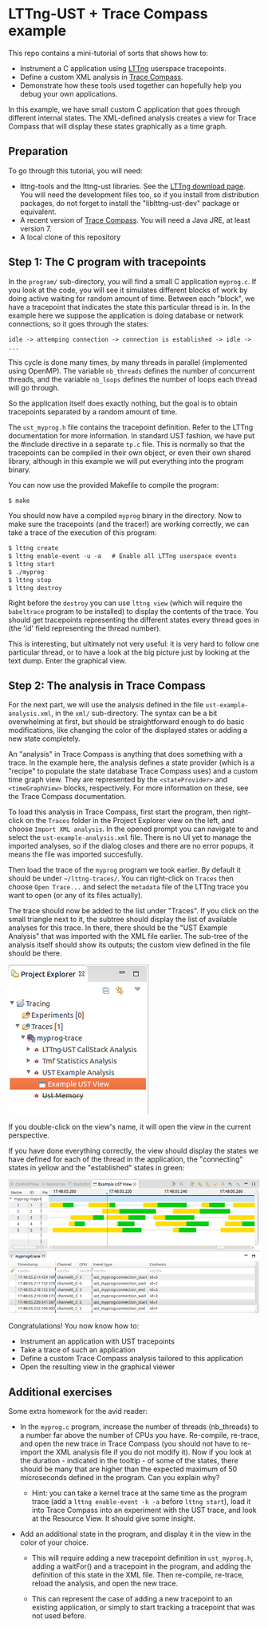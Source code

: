 LTTng-UST + Trace Compass example
=================================

This repo contains a mini-tutorial of sorts that shows how to:
* Instrument a C application using [LTTng](http://lttng.org/) userspace tracepoints.
* Define a custom XML analysis in [Trace Compass](http://eclipse.org/tracecompass).
* Demonstrate how these tools used together can hopefully help you debug your own applications.

In this example, we have small custom C application that goes through different
internal states. The XML-defined analysis creates a view for Trace Compass that
will display these states graphically as a time graph.


Preparation
-----------

To go through this tutorial, you will need:
* lttng-tools and the lttng-ust libraries. See the [LTTng download page](http://lttng.org/download/).
  You will need the development files too, so if you install from distribution
  packages, do not forget to install the "liblttng-ust-dev" package or equivalent.
* A recent version of [Trace Compass](http://projects.eclipse.org/projects/tools.tracecompass/downloads).
  You will need a Java JRE, at least version 7.
* A local clone of this repository

Step 1: The C program with tracepoints
--------------------------------------

In the `program/` sub-directory, you will find a small C application `myprog.c`.
If you look at the code, you will see it simulates different blocks of work by
doing active waiting for random amount of time. Between each "block", we have a
tracepoint that indicates the state this particular thread is in. In the example
here we suppose the application is doing database or network connections, so it
goes through the states:

    idle -> attemping connection -> connection is established -> idle -> ...

This cycle is done many times, by many threads in parallel (implemented using
OpenMP). The variable `nb_threads` defines the number of concurrent threads, and
the variable `nb_loops` defines the number of loops each thread will go through.

So the application itself does exactly nothing, but the goal is to obtain
tracepoints separated by a random amount of time.

The `ust_myprog.h` file contains the tracepoint definition. Refer to the LTTng
documentation for more information. In standard UST fashion, we have put the
\#include directive in a separate `tp.c` file. This is normally so that the
tracepoints can be compiled in their own object, or even their own shared
library, although in this example we will put everything into the program
binary.

You can now use the provided Makefile to compile the program:

    $ make

You should now have a compiled `myprog` binary in the directory. Now to make
sure the tracepoints (and the tracer!) are working correctly, we can take a
trace of the execution of this program:

    $ lttng create
    $ lttng enable-event -u -a   # Enable all LTTng userspace events
    $ lttng start
    $ ./myprog
    $ lttng stop
    $ lttng destroy

Right before the `destroy` you can use `lttng view` (which will require the
`babeltrace` program to be installed) to display the contents of the trace. You
should get tracepoints representing the different states every thread goes in
(the 'id' field representing the thread number).

This is interesting, but ultimately not very useful: it is very hard to follow
one particular thread, or to have a look at the big picture just by looking at
the text dump. Enter the graphical view.

Step 2: The analysis in Trace Compass
-------------------------------------

For the next part, we will use the analysis defined in the file
`ust-example-analysis.xml`, in the `xml/` sub-directory. The syntax can be a bit
overwhelming at first, but should be straightforward enough to do basic
modifications, like changing the color of the displayed states or adding a new
state completely.

An "analysis" in Trace Compass is anything that does something with a trace. In
the example here, the analysis defines a state provider (which is a "recipe" to
populate the state database Trace Compass uses) and a custom time graph view.
They are represented by the `<stateProvider>` and `<timeGraphView>` blocks,
respectively. For more information on these, see the Trace Compass
documentation.

To load this analysis in Trace Compass, first start the program, then
right-click on the `Traces` folder in the Project Explorer view on the left, and
choose `Import XML analysis`. In the opened prompt you can navigate to and
select the `ust-example-analysis.xml` file. There is no UI yet to manage the
imported analyses, so if the dialog closes and there are no error popups, it
means the file was imported succesfully.

Then load the trace of the `myprog` program we took earlier. By default it
should be under `~/lttng-traces/`. You can right-click on `Traces` then choose
`Open Trace...` and select the `metadata` file of the LTTng trace you want to
open (or any of its files actually).

The trace should now be added to the list under "Traces". If you click on the
small triangle next to it, the subtree should display the list of available
analyses for this trace. In there, there should be the "UST Example Analysis"
that was imported with the XML file earlier. The sub-tree of the analysis itself
should show its outputs; the custom view defined in the file should be there.

![Project Explorer](project.png)

If you double-click on the view's name, it will open the view in the current
perspective.

If you have done everything correctly, the view should display the states we
have defined for each of the thread in the application, the "connecting" states
in yellow and the "established" states in green:

![Expected results](results.png)

Congratulations! You now know how to:
* Instrument an application with UST tracepoints
* Take a trace of such an application
* Define a custom Trace Compass analysis tailored to this application
* Open the resulting view in the graphical viewer

Additional exercises
--------------------

Some extra homework for the avid reader:

* In the `myprog.c` program, increase the number of threads (nb_threads) to a
  number far above the number of CPUs you have. Re-compile, re-trace, and open
  the new trace in Trace Compass (you should not have to re-import the XML
  analysis file if you do not modify it). Now if you look at the duration
  \- indicated in the tooltip \- of some of the states, there should be many that
  are higher than the expected maximum of 50 microseconds defined in the
  program. Can you explain why?

  * Hint: you can take a kernel trace at the same time as the program trace
    (add a `lttng enable-event -k -a` before `lttng start`), load it into Trace
    Compass into an experiment with the UST trace, and look at the Resource View.
    It should give some insight.

* Add an additional state in the program, and display it in the view in the
  color of your choice.

  * This will require adding a new tracepoint definition in `ust_myprog.h`,
    adding a waitFor() and a tracepoint in the program, and adding the
    definition of this state in the XML file. Then re-compile, re-trace,
    reload the analysis, and open the new trace.

  * This can represent the case of adding a new tracepoint to an existing
    application, or simply to start tracking a tracepoint that was not used
    before.
